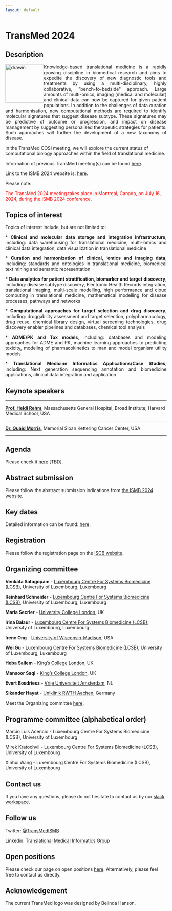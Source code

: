 ```yaml
---
layout: default
---
```


# TransMed 2024

## Description

<img src="pics/transmed_logo.jpg" alt="drawin" style="float: left" width="120"/> 

<p style="text-align: justify;"> Knowledge-based translational medicine is a rapidly growing discipline in biomedical research and aims to expedite the discovery of new diagnostic tools and treatments by using a multi-disciplinary, highly collaborative, "bench-to-bedside" approach. Large amounts of multi-omics, imaging (medical and molecular) and clinical data can now be captured for given patient populations. In addition to the challenges of data curation and harmonisation, new computational methods are required to identify molecular signatures that suggest disease subtype. These signatures may be predictive of outcome or progression, and impact on disease management by suggesting personalised therapeutic strategies for patients. Such approaches will further the development of a new taxonomy of disease.</p>

In the TransMed COSI meeting, we will explore the current status of computational biology approaches within the field of translational medicine. 

Information of previous TransMed meeting(s) can be found [here](https://transmed.github.io/TransMed_history).

Link to the ISMB 2024 website is: [here](https://www.iscb.org/ismb2024).

Please note:

<span style="color:red">The TransMed 2024 meeting takes place in Montreal, Canada, on July 16, 2024, during the ISMB 2024 conference. </span>

## Topics of interest

Topics of interest include, but are not limited to:

<p style="text-align: justify;">
 * <b>Clinical and molecular data storage and integration infrastructure</b>, including: data warehousing for translational medicine, multi-‘omics and clinical data integration, data visualization in translational medicine </p>

<p style="text-align: justify;">
  * <b>Curation and harmonization of clinical, ‘omics and imaging data</b>, including: standards and ontologies in translational medicine, biomedical text mining and semantic representation
</p>
<p style="text-align: justify;">
  * <b>Data analytics for patient stratification, biomarker and target discovery</b>, including: disease subtype discovery, Electronic Health Records integration, translational imaging, multi-scale modelling, high performance and cloud computing in translational medicine, mathematical modelling for disease processes, pathways and networks
</p>
<p style="text-align: justify;">
  * <b>Computational approaches for target selection and drug discovery</b>, including: druggability assessment and target selection, polypharmacology, drug reuse, chemical library design, virtual screening technologies, drug discovery enabler pipelines and databases, chemical tool analysis
</p>
<p style="text-align: justify;">
  * <b>ADME/PK and Tox models</b>, including: databases and modeling approaches for ADME and PK, machine learning approaches to predicting toxicity, modeling of pharmacokinetics to man and model organism utility models
</p>
<p style="text-align: justify;">
 * <b>Translational Medicine Informatics Applications/Case Studies</b>, including: Next generation sequencing annotation and biomedicine applications, clinical data integration and application
</p>

## Keynote speakers

<hr />

**[Prof. Heidi Rehm](https://the-tgg.org/)**, Massachusetts General Hospital, Broad Institute, Harvard Medical School, USA
<!--<img align="right" src="../pics/keynote2023/MaggieCheang.JPG" width="150" style="padding-left:16px"/>
-->

<hr />
  
**[Dr. Quaid Morris](https://www.mskcc.org/research/ski/labs/quaid-morris)**, Memorial Sloan Kettering Cancer Center, USA
<!--<img align="right" src="../pics/keynote2023/AlfonsoValencia.jpg" width="150" style="padding-left:16px"/>
  -->


<hr />
	

## Agenda

Please check it [here](https://www.iscb.org/ismb2024/programme-schedule/cosi-tracks-other-abstracts/transmed) [TBD].

## Abstract submission

<!-- Authors are invited to submit abstracts (1 page) for presentations and posters by <span style="color:red">May 6, 2021</span>. Acceptance notification will be sent out by <span style="color:blue">May 27, 2021</span>. The deadline for late poster submission is June 3, 2021, with acceptance notification on June 10, 2021. 

For proceedings submission, the deadline is <span style="color:blue">January 28, 2021</span>.

Please use the EasyChair submission system [here](https://easychair.org/conferences/?conf=ismbeccb2021abstracts). 

Please note: Participants are encouraged to use the [FAIRDOMHub](https://fairdomhub.org/) platform to create and maintain pages for projects that should be presented during the TransMed 2023.-->

Please follow the abstract submission indications from [the ISMB 2024 website](https://www.iscb.org/ismb2024/submissions/abstracts).

## Key dates


Detailed information can be found: [here](https://www.iscb.org/ismb2024/key-dates).

## Registration
Please follow the registration page on the [ISCB website](https://www.iscb.org/ismb2024/register).

## Organizing committee

**Venkata Satagopam** - [Luxembourg Centre For Systems Biomedicine (LCSB)](http://wwwfr.uni.lu/lcsb), University of Luxembourg, Luxembourg

**Reinhard Schneider** - [Luxembourg Centre For Systems Biomedicine (LCSB)](http://wwwfr.uni.lu/lcsb), University of Luxembourg, Luxembourg

**Maria Secrier** - [University College London](https://www.ucl.ac.uk/), UK

**Irina Balaur** - [Luxembourg Centre For Systems Biomedicine (LCSB)](http://wwwfr.uni.lu/lcsb), University of Luxembourg, Luxembourg

**Irene Ong** - [University of Wisconsin-Madison](https://www.wisc.edu/), USA

**Wei Gu** - [Luxembourg Centre For Systems Biomedicine (LCSB)](http://wwwfr.uni.lu/lcsb), University of Luxembourg, Luxembourg

**Heba Sailem** - [King’s College London](https://www.hebasailem.com), UK

**Mansoor Saqi** - [King’s College London](https://www.kcl.ac.uk/), UK

**Evert Bosdriesz** - [Vrije Universiteit Amsterdam](https://research.vu.nl/), NL

**Sikander Hayat** - [Uniklinik RWTH Aachen](https://www.ukaachen.de/en/), Germany

Meet the Organizing committee [here](https://transmed.github.io/team/).

## Programme committee (alphabetical order)

Marcio Luis Acencio -  Luxembourg Centre For Systems Biomedicine (LCSB), University of Luxembourg

Mirek Kratochvil -  Luxembourg Centre For Systems Biomedicine (LCSB), University of Luxembourg

Xinhui  Wang -  Luxembourg Centre For Systems Biomedicine (LCSB), University of Luxembourg 

## Contact us

If you have any questions, please do not hesitate to contact us by our [slack workspace](https://ismbtransmedcosi.slack.com).

## Follow us

Twitter: [@TransMedISMB](https://twitter.com/TransMedISMB)

Linkedin: [Translational Medical Informatics Group](https://www.linkedin.com/groups/8478286)

## Open positions

Please check our page on open positions [here](https://transmed.github.io/open-positions/). Alternatively, please feel free to contact us directly.

## Acknowledgement

The current TransMed logo was designed by Belinda Hanson.

